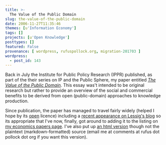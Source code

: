 ```yaml
---
title: >-
  The Value of the Public Domain
slug: the-value-of-the-public-domain
date: 2006-11-27T11:35:46
themes: [u'Information Economy']
tags: []
projects: [u'Open Knowledge']
posttypes: []
featured: False
provenance: [ wordpress, rufuspollock.org, migration-201703 ]
wordpress:
  - post_id: 143
---
```


Back in July the Institute for Public Policy Research (IPPR) published, as part of the their series on IP and the Public Sphere, my paper entitled [*The Value of the Public Domain*](http://www.ippr.org/publicationsandreports/publication.asp?id=482). This essay was't intended to be original research but rather to provide an overview of the social and commercial benefits to be derived from open (public-domain) approaches to knowledge production.

Since publication, the paper has managed to travel fairly widely (helped I hope by its [open](http://okd.okfn.org/) licence) including a [recent appearance on Lessig's blog](http://www.lessig.org/blog/archives/003593.shtml) so its appropriate that I've now, finally, got around to adding it to the listing on [my economics papers page](http://www.rufuspollock.org/economics/). I've also put up [an html version](http://www.rufuspollock.org/economics/papers/value_of_the_public_domain.html) though not the plaintext (markdown-formatted) source (email me at comments at rufus dot pollock dot org if you want this version).

